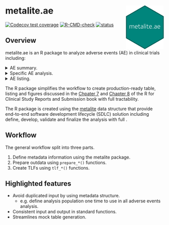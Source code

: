 # metalite.ae <img src="man/figures/logo.png" align="right" width="120" />

<!-- badges: start -->
[![Codecov test coverage](https://codecov.io/gh/Merck/metalite.ae/branch/main/graph/badge.svg)](https://app.codecov.io/gh/Merck/metalite.ae?branch=main)
[![R-CMD-check](https://github.com/Merck/metalite.ae/actions/workflows/R-CMD-check.yaml/badge.svg)](https://github.com/Merck/metalite.ae/actions/workflows/R-CMD-check.yaml)
[![status](https://tinyverse.netlify.com/badge/metalite.ae)](https://tinyverse.netlify.app/)
<!-- badges: end -->

## Overview

metalite.ae is an R package to analyze adverse events (AE) in clinical trials including:

<details><summary>AE summary.</summary><img src="https://merck.github.io/metalite.ae/articles/fig/ae0summary.png"></details>
<details><summary>Specific AE analysis.</summary><img src="https://merck.github.io/metalite.ae/articles/fig/ae0specific.png"></details> 
<details><summary>AE listing.</summary><img src="https://merck.github.io/metalite.ae/articles/fig/ae0listing.png"></details>  

The R package simplifies the workflow to create production-ready table, listing and figures discussed in the 
[Chpater 7](https://r4csr.org/aesummary.html) and [Chapter 8](https://r4csr.org/specific-ae.html) of 
the R for Clinical Study Reports and Submission book with full tractability. 

The R package is created using the [metalite](https://merck.github.io/metalite/) data structure 
that provide end-to-end software development lifecycle (SDLC) solution 
including define, develop, validate and finalize the analysis with full .

## Workflow

The general workflow split into three parts.

1. Define metadata information using the metalite package.
1. Prepare outdata using `prepare_*()` functions.
1. Create TLFs using `tlf_*()` functions.

## Highlighted features

- Avoid duplicated input by using metadata structure.
  + e.g. define analysis population one time to use in all adverse events analysis.
- Consistent input and output in standard functions.
- Streamlines mock table generation.
